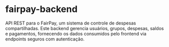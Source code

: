# fairpay-backend
API REST para o FairPay, um sistema de controle de despesas compartilhadas. Este backend gerencia usuários, grupos, despesas, saldos e pagamentos, fornecendo os dados consumidos pelo frontend via endpoints seguros com autenticação.
